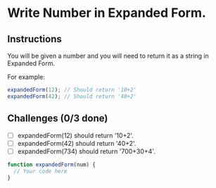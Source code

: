 # Write Number in Expanded Form.

## Instructions

You will be given a number and you will need to return it as a string in Expanded Form.

For example:

```js
expandedForm(12); // Should return '10+2'
expandedForm(42); // Should return '40+2'
```

## Challenges (0/3 done)

- [ ] expandedForm(12) should return '10+2'.
- [ ] expandedForm(42) should return '40+2'.
- [ ] expandedForm(734) should return '700+30+4'.

```js
function expandedForm(num) {
  // Your code here
}
```
